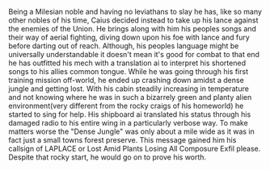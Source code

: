 Being a Milesian noble and having no leviathans to slay he has, like so many other nobles of his time, Caius decided instead to take up his lance against the enemies of the Union. He brings along with him his peoples songs and their way of aerial fighting, diving down upon his foe with lance and fury before darting out of reach. Although, his peoples language might be universally understandable it doesn't mean it's good for combat to that end he has outfitted his mech with a translation ai to interpret his shortened songs to his allies common tongue. While he was going through his first training mission off-world, he ended up crashing down amidst a dense jungle and getting lost. With his cabin steadily increasing in temperature and not knowing where he was in such a bizarrely green and planty alien environment(very different from the rocky craigs of his homeworld) he started to sing for help. His shipboard ai translated his status through his damaged radio to his entire wing in a particularly verbose way. To make matters worse the "Dense Jungle" was only about a mile wide as it was in fact just a small towns forest preserve. This message gained him his callsign of LAPLACE or Lost Amid Plants Losing All Composure Exfil please. Despite that rocky start, he would go on to prove his worth.